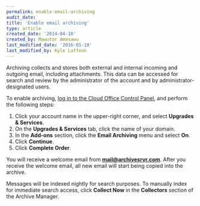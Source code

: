 ```yaml
---
permalink: enable-email-archiving
audit_date:
title: 'Enable email archiving'
type: article
created_date: '2014-04-10'
created_by: Mawutor Amesawu
last_modified_date: '2016-01-18'
last_modified_by: Kyle Laffoon
---
```


Archiving collects and stores both external and internal incoming and
outgoing email, including attachments. This data can be accessed for
search and review by the administrator of the account and by
administrator-designated users.

To enable archiving, [log in to the Cloud Office Control
Panel](https://cp.rackspace.com), and perform the following steps:

1.  Click your account name in the upper-right corner, and select **Upgrades & Services**.
2.  On the **Upgrades & Services** tab, click the name of your domain.
4.  In the **Add-ons** section, click the **Email Archiving** menu and select
    **On**.
5.  Click **Continue**.
6.  Click **Complete Order**.

You will receive a welcome email from **mail@archivesrvr.com**. After
you receive the welcome email, all new email will start being copied
into the archive.

Messages will be indexed nightly for search purposes. To manually index
for immediate search access, click **Collect Now** in the **Collectors**
section of the Archive Manager.
